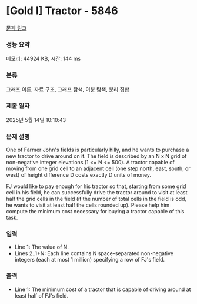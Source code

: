 # [Gold I] Tractor - 5846 

[문제 링크](https://www.acmicpc.net/problem/5846) 

### 성능 요약

메모리: 44924 KB, 시간: 144 ms

### 분류

그래프 이론, 자료 구조, 그래프 탐색, 이분 탐색, 분리 집합

### 제출 일자

2025년 5월 14일 10:10:43

### 문제 설명

<p>One of Farmer John's fields is particularly hilly, and he wants to purchase a new tractor to drive around on it.  The field is described by an N x N grid of non-negative integer elevations (1 <= N <= 500).  A tractor capable of moving from one grid cell to an adjacent cell (one step north, east, south, or west) of height difference D costs exactly D units of money.</p><p>FJ would like to pay enough for his tractor so that, starting from some grid cell in his field, he can successfully drive the tractor around to visit at least half the grid cells in the field (if the number of total cells in the field is odd, he wants to visit at least half the cells rounded up).  Please help him compute the minimum cost necessary for buying a tractor capable of this task.</p>

### 입력 

 <ul><li>Line 1: The value of N.</li><li>Lines 2..1+N: Each line contains N space-separated non-negative integers (each at most 1 million) specifying a row of FJ's field.</li></ul>

### 출력 

 <ul><li>Line 1: The minimum cost of a tractor that is capable of driving around at least half of FJ's field.</li></ul>

